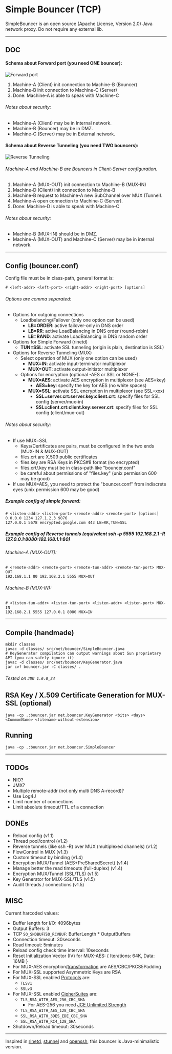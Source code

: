 # Simple Bouncer (TCP)

SimpleBouncer is an open source (Apache License, Version 2.0) Java network proxy. Do not require any external lib.

---

## DOC

#### Schema about Forward port (you need ONE bouncer):
    
![Forward port](https://raw.github.com/ggrandes/bouncer/master/doc/forward_port.png "Forward port")

1. Machine-A (Client) init connection to Machine-B (Bouncer)
2. Machine-B init connection to Machine-C (Server)
3. Done: Machine-A is able to speak with Machine-C

###### Notes about security:

* Machine-A (Client) may be in Internal network.
* Machine-B (Bouncer) may be in DMZ.
* Machine-C (Server) may be in External network.

#### Schema about Reverse Tunneling (you need TWO bouncers):
    
![Reverse Tunneling](https://raw.github.com/ggrandes/bouncer/master/doc/reverse_tunneling.png "Reverse Tunneling")

###### Machine-A and Machine-B are Bouncers in Client-Server configuration.

1. Machine-A (MUX-OUT) init connection to Machine-B (MUX-IN)
2. Machine-D (Client) init connection to Machine-B
3. Machine-B request to Machine-A new SubChannel over MUX (Tunnel).
4. Machine-A open connection to Machine-C (Server).
5. Done: Machine-D is able to speak with Machine-C

###### Notes about security:

* Machine-B (MUX-IN) should be in DMZ.
* Machine-A (MUX-OUT) and Machine-C (Server) may be in internal network.

---

## Config (bouncer.conf)
Config file must be in class-path, general format is:

    # <left-addr> <left-port> <right-addr> <right-port> [options]

###### Options are comma separated:

* Options for outgoing connections
    * Loadbalancing/Failover (only one option can be used)
        * **LB=ORDER**: active failover-only in DNS order
        * **LB=RR**: active LoadBalancing in DNS order (round-robin)
        * **LB=RAND**: activate LoadBalancing in DNS random order
* Options for Simple Forward (rinetd)
    * **TUN=SSL**: activate SSL tunneling (origin is plain, destination is SSL)
* Options for Reverse Tunneling (MUX)
    * Select operation of MUX (only one option can be used)
        * **MUX=IN**: activate input-terminator multiplexor
        * **MUX=OUT**: activate output-initiator multiplexor
    * Options for encryption (optional -AES or SSL or NONE-):
        * **MUX=AES**: activate AES encryption in multiplexor (see AES=key)
            * **AES=key**: specify the key for AES (no white spaces)
        * **MUX=SSL**: activate SSL encryption in multiplexor (see SSL=xxx)
            * **SSL=server.crt:server.key:client.crt**: specify files for SSL config (server/mux-in)
            * **SSL=client.crt:client.key:server.crt**: specify files for SSL config (client/mux-out)

###### Notes about security:

* If use MUX=SSL
    * Keys/Certificates are pairs, must be configured in the two ends (MUX-IN & MUX-OUT)
    * files.crt are X.509 public certificates
    * files.key are RSA Keys in PKCS#8 format (no encrypted)
    * files.crt/.key must be in class-path like "bouncer.conf"
    * be careful about permissions of "files.key" (unix permission 600 may be good)
* If use MUX=AES, you need to protect the "bouncer.conf" from indiscrete eyes (unix permission 600 may be good)

##### Example config of simple forward:

    # <listen-addr> <listen-port> <remote-addr> <remote-port> [options]
    0.0.0.0 1234 127.1.2.3 9876
    127.0.0.1 5678 encrypted.google.com 443 LB=RR,TUN=SSL
    
##### Example config of Reverse tunnels (equivalent ssh -p 5555 192.168.2.1 -R 127.0.0.1:8080:192.168.1.1:80)

###### Machine-A (MUX-OUT):

    # <remote-addr> <remote-port> <remote-tun-addr> <remote-tun-port> MUX-OUT
    192.168.1.1 80 192.168.2.1 5555 MUX=OUT

###### Machine-B (MUX-IN):
 
    # <listen-tun-addr> <listen-tun-port> <listen-addr> <listen-port> MUX-IN
    192.168.2.1 5555 127.0.0.1 8080 MUX=IN
 
---

## Compile (handmade)

    mkdir classes
    javac -d classes/ src/net/bouncer/SimpleBouncer.java
    # KeyGenerator compilation can output warnings about Sun proprietary API (you can safely ignore it)
    javac -d classes/ src/net/bouncer/KeyGenerator.java
    jar cvf bouncer.jar -C classes/ .

###### Tested on `JDK 1.6.0_34`

## RSA Key / X.509 Certificate Generation for MUX-SSL (optional)

    java -cp .:bouncer.jar net.bouncer.KeyGenerator <bits> <days> <CommonName> <filename-without-extension>

## Running

    java -cp .:bouncer.jar net.bouncer.SimpleBouncer

---

## TODOs

* NIO?
* JMX?
* Multiple remote-addr (not only multi DNS A-record)?
* Use Log4J
* Limit number of connections
* Limit absolute timeout/TTL of a connection

## DONEs

* Reload config (v1.1)
* Thread pool/control (v1.2)
* Reverse tunnels (like ssh -R) over MUX (multiplexed channels) (v1.2)
* FlowControl in MUX (v1.3)
* Custom timeout by binding (v1.4)
* Encryption MUX/Tunnel (AES+PreSharedSecret) (v1.4)
* Manage better the read timeouts (full-duplex) (v1.4)
* Encryption MUX/Tunnel (SSL/TLS) (v1.5)
* Key Generator for MUX-SSL/TLS (v1.5)
* Audit threads / connections (v1.5)

## MISC
Current harcoded values:

* Buffer length for I/O: 4096bytes
* Output Buffers: 3
* TCP `SO_SNDBUF`/`SO_RCVBUF`: BufferLength * OutputBuffers 
* Connection timeout: 30seconds
* Read timeout: 5minutes
* Reload config check time interval: 10seconds
* Reset Initialization Vector (IV) for MUX-AES: { Iterations: 64K, Data: 16MB }
* For MUX-AES encryption/[transformation](http://docs.oracle.com/javase/6/docs/technotes/guides/security/SunProviders.html#SunJCEProvider) are AES/CBC/PKCS5Padding
* For MUX-SSL supported Asymmetric Keys are RSA
* For MUX-SSL enabled [Protocols](http://docs.oracle.com/javase/6/docs/technotes/guides/security/SunProviders.html#SunJSSEProvider) are:
    * `TLSv1`
    * `SSLv3`
* For MUX-SSL enabled [CipherSuites](http://docs.oracle.com/javase/6/docs/technotes/guides/security/SunProviders.html#SunJSSEProvider) are:
    * `TLS_RSA_WITH_AES_256_CBC_SHA`
        * For AES-256 you need [JCE Unlimited Strength](http://www.oracle.com/technetwork/java/javase/downloads/jce-6-download-429243.html) 
    * `TLS_RSA_WITH_AES_128_CBC_SHA`
    * `SSL_RSA_WITH_3DES_EDE_CBC_SHA`
    * `SSL_RSA_WITH_RC4_128_SHA`
* Shutdown/Reload timeout: 30seconds

---
Inspired in [rinetd](http://www.boutell.com/rinetd/), [stunnel](https://www.stunnel.org/static/stunnel.html) and [openssh](http://www.openssh.org/), this bouncer is Java-minimalistic version.
